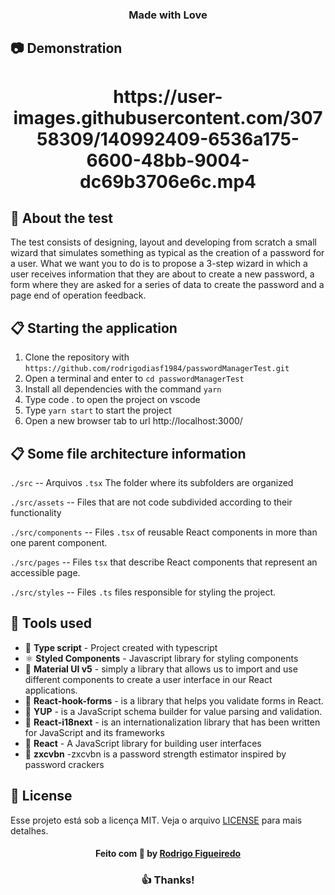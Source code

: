 <h3 align="center">
  Made with Love 
</h3>

## :camera: Demonstration
<h1 align="center">   
 https://user-images.githubusercontent.com/30758309/140992409-6536a175-6600-48bb-9004-dc69b3706e6c.mp4
</h1>

## :rocket: About the test

The test consists of designing, layout and developing from scratch a small wizard that simulates something as typical as the creation of a password for a user. What we want you to do is to propose a 3-step wizard in which a user receives information that they are about to create a new password, a form where they are asked for a series of data to create the password and a page end of operation feedback.

## :clipboard: Starting the application 

1. Clone the repository with `https://github.com/rodrigodiasf1984/passwordManagerTest.git`
2. Open a terminal and enter to `cd passwordManagerTest`
3. Install all dependencies with the command `yarn`
4. Type code . to open the project on vscode
5. Type `yarn start` to start the project
6. Open a new browser tab to url http://localhost:3000/


## :clipboard: Some file architecture information
`./src` -- Arquivos `.tsx` The folder where its subfolders are organized

`./src/assets` -- Files that are not code subdivided according to their functionality

`./src/components` -- Files `.tsx` of reusable React components in more than one parent component.

`./src/pages` -- Files `tsx` that describe React components that represent an accessible page.

`./src/styles` -- Files `.ts` files responsible for styling the project.

## :hammer: Tools used

- 📄 **Type script** - Project created with typescript 
- ⚛️ **Styled Components** - Javascript library for styling components
- 📄 **Material UI v5** - simply a library that allows us to import and use different components to create a user interface in our React applications. 
- 📄 **React-hook-forms** - is a library that helps you validate forms in React.
- 📄 **YUP** - is a JavaScript schema builder for value parsing and validation.
- 📄 **React-i18next** -  is an internationalization library that has been written for JavaScript and its frameworks
- 📄 **React** - A JavaScript library for building user interfaces
- 📄 **zxcvbn** -zxcvbn is a password strength estimator inspired by password crackers
## :memo: License

Esse projeto está sob a licença MIT. Veja o arquivo [LICENSE](LICENSE.md) para mais detalhes.

<h4 align="center">
    Feito com 💜 by <a href="https://www.linkedin.com/in/rodrigodiasdefigueiredo/" target="_blank">Rodrigo Figueiredo</a>
</h4>

<h3 align="center">
  👍 Thanks!
</h3>

